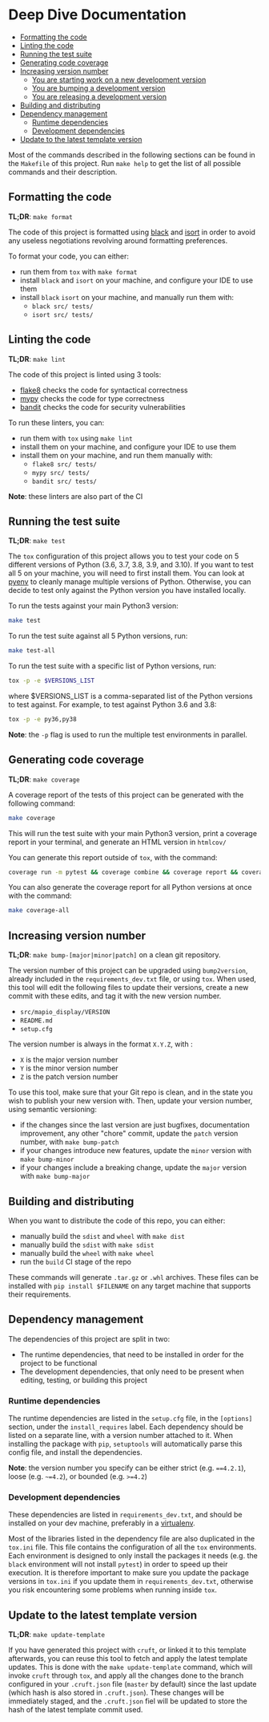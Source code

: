 # Deep Dive Documentation

- [Formatting the code](#formatting-the-code)
- [Linting the code](#linting-the-code)
- [Running the test suite](#running-the-test-suite)
- [Generating code coverage](#generating-code-coverage)
- [Increasing version number](#increasing-version-number)
  - [You are starting work on a new development version](#you-are-starting-work-on-a-new-development-version)
  - [You are bumping a development version](#you-are-bumping-a-development-version)
  - [You are releasing a development version](#you-are-releasing-a-development-version)
- [Building and distributing](#building-and-distributing)
- [Dependency management](#dependency-management)
  - [Runtime dependencies](#runtime-dependencies)
  - [Development dependencies](#development-dependencies)
- [Update to the latest template version](#update-to-the-latest-template-version)

Most of the commands described in the following sections can be found in the `Makefile` of this project. Run `make help` to get the list of all possible commands and their description.

## Formatting the code

**TL;DR**: `make format`

The code of this project is formatted using [black](https://black.readthedocs.io) and [isort](https://pycqa.github.io/isort) in order to avoid any useless negotiations revolving around formatting preferences.

To format your code, you can either:

- run them from `tox` with `make format`
- install `black` and `isort` on your machine, and configure your IDE to use them
- install `black` `isort` on your machine, and manually run them with:
  - `black src/ tests/`
  - `isort src/ tests/`

## Linting the code

**TL;DR**: `make lint`

The code of this project is linted using 3 tools:

- [flake8](https://flake8.pycqa.org) checks the code for syntactical correctness
- [mypy](http://mypy-lang.org/) checks the code for type correctness
- [bandit](https://bandit.readthedocs.io) checks the code for security vulnerabilities

To run these linters, you can:

- run them with `tox` using `make lint`
- install them on your machine, and configure your IDE to use them
- install them on your machine, and run them manually with:
  - `flake8 src/ tests/`
  - `mypy src/ tests/`
  - `bandit src/ tests/`

**Note**: these linters are also part of the CI

## Running the test suite

**TL;DR**: `make test`

The `tox` configuration of this project allows you to test your code on 5 different versions of Python (3.6, 3.7, 3.8, 3.9, and 3.10). If you want to test all 5 on your machine, you will need to first install them. You can look at [pyenv](https://github.com/pyenv/pyenv) to cleanly manage multiple versions of Python. Otherwise, you can decide to test only against the Python version you have installed locally.

To run the tests against your main Python3 version:

``` sh
make test
```

To run the test suite against all 5 Python versions, run:

``` sh
make test-all
```

To run the test suite with a specific list of Python versions, run:

``` sh
tox -p -e $VERSIONS_LIST
```

where $VERSIONS_LIST is a comma-separated list of the Python versions to test against. For example, to test against Python 3.6 and 3.8:

``` sh
tox -p -e py36,py38
```

**Note**: the `-p` flag is used to run the multiple test environments in parallel.

## Generating code coverage

**TL;DR**: `make coverage`

A coverage report of the tests of this project can be generated with the following command:

``` sh
make coverage
```

This will run the test suite with your main Python3 version, print a coverage report in your terminal, and generate an HTML version in `htmlcov/`

You can generate this report outside of `tox`, with the command:

``` sh
coverage run -m pytest && coverage combine && coverage report && coverage html
```

You can also generate the coverage report for all Python versions at once with the command:

``` sh
make coverage-all
```

## Increasing version number

**TL;DR**: `make bump-[major|minor|patch]` on a clean git repository.

The version number of this project can be upgraded using `bump2version`, already included in the `requirements_dev.txt` file, or using `tox`. When used, this tool will edit the following files to update their versions, create a new commit with these edits, and tag it with the new version number.

- `src/mapio_display/VERSION`
- `README.md`
- `setup.cfg`

The version number is always in the format `X.Y.Z`, with :

- `X` is the major version number
- `Y` is the minor version number
- `Z` is the patch version number

To use this tool, make sure that your Git repo is clean, and in the state you wish to publish your new version with. Then, update your version number, using semantic versioning:

- if the changes since the last version are just bugfixes, documentation improvement, any other "chore" commit, update the `patch` version number, with `make bump-patch`
- if your changes introduce new features, update the `minor` version with `make bump-minor`
- if your changes include a breaking change, update the `major` version with `make bump-major`

## Building and distributing

When you want to distribute the code of this repo, you can either:

- manually build the `sdist` and `wheel` with `make dist`
- manually build the `sdist` with `make sdist`
- manually build the `wheel` with `make wheel`
- run the `build` CI stage of the repo

These commands will generate `.tar.gz` or `.whl` archives. These files can be installed with `pip install $FILENAME` on any target machine that supports their requirements.

## Dependency management

The dependencies of this project are split in two:

- The runtime dependencies, that need to be installed in order for the project to be functional
- The development dependencies, that only need to be present when editing, testing, or building this project

### Runtime dependencies

The runtime dependencies are listed in the `setup.cfg` file, in the `[options]` section, under the `install_requires` label. Each dependency should be listed on a separate line, with a version number attached to it. When installing the package with `pip`, `setuptools` will automatically parse this config file, and install the dependencies.

**Note**: the version number you specify can be either strict (e.g. `==4.2.1`), loose (e.g. `~=4.2`), or bounded (e.g. `>=4.2`)

### Development dependencies

These dependencies are listed in `requirements_dev.txt`, and should be installed on your dev machine, preferably in a [virtualenv](https://docs.python.org/3/library/venv.html).

Most of the libraries listed in the dependency file are also duplicated in the `tox.ini` file. This file contains the configuration of all the `tox` environments. Each environment is designed to only install the packages it needs (e.g. the `black` environment will not install `pytest`) in order to speed up their execution. It is therefore important to make sure you update the package versions in `tox.ini` if you update them in `requirements_dev.txt`, otherwise you risk encountering some problems when running inside `tox`.

## Update to the latest template version

**TL;DR**: `make update-template`

If you have generated this project with `cruft`, or linked it to this template afterwards, you can reuse this tool to fetch and apply the latest template updates.
This is done with the `make update-template` command, which will invoke `cruft` through `tox`, and apply all the changes done to the branch configured in your `.cruft.json` file
(`master` by default) since the last update (which hash is also stored in `.cruft.json`). These changes will be immediately staged, and the `.cruft.json` fiel will be updated to
store the hash of the latest template commit used.
